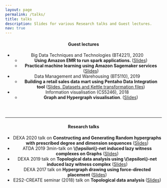 ```yaml
---
layout: page
permalink: /talks/
title: talks
description: Slides for various Research talks and Guest lectures.
nav: true
---
```

<div class = "post">
    <header class = "post-header"> 
        <h4 class="post-title">Guest lectures</h4>
        <ul class="list-group">
            <li class="list-group-item list-group-item-action list-group-item-secondary"> Big Data Techniques and Technologies (BT4221), 2020
                <ul>
                    <li> <b> Using Amazon EMR to run spark applications. </b>  (<a href="#">Slides</a>)</li>
                    <li> <b> Practical machine learning using Amazon Sagemaker services</b> (<a href="#">Slides</a>) </li>
                </ul>
            </li>
            <li class="list-group-item list-group-item-action list-group-item-secondary"> Data Management and Warehousing (BT5110), 2019
                <ul>
                    <li> <b> Building a retail sales data mart using Pentaho Data Integration tool</b> (<a href="https://drive.google.com/drive/folders/1sEieIecDvBtizmvxsHGaENmpk8GvHJma?usp=sharing">Slides, Datasets and Kettle transformation files</a>) </li>
                </ul>
            </li>
            <li class="list-group-item list-group-item-action list-group-item-secondary"> Information visualisation (CS5246), 2018
                <ul> 
                    <li> <b>Graph and Hypergraph visualisation</b>. (<a href="{{ '/assets/pdf/viz_talk.pdf' | relative_url }}">Slides</a>)</li>
                </ul>
            </li>
        </ul>
    </header> 
</div>
<hr>
<div class = "post">
    <header class = "post-header"> 
        <h4 class="post-title">Research talks</h4>
        <ul class="list-group">
            <li class="list-group-item list-group-item-action list-group-item-secondary"> DEXA 2020 talk on <b>Constructing and Generating Random hypergraphs with prescribed degree and dimension sequences</b> (<a href="{{ '/assets/pdf/dexa20talk.pdf' | relative_url }}">Slides</a>)</li>
            <li class="list-group-item list-group-item-action list-group-item-secondary"> ATDA 2019 3min-talk on <b> \(\epsilon\)-net induced lazy witness complexes on Graphs</b> (<a href="{{ '/assets/pdf/atda_3min.pdf' | relative_url }}">Slides</a>)</li>
            <li class="list-group-item list-group-item-action list-group-item-secondary"> DEXA 2019 talk on <b>Topological data analysis using \(\epsilon\)-net induced lazy witness complex</b> (<a href="{{ '/assets/pdf/dexa19talk.pdf' | relative_url }}">Slides</a>)</li>
            <li class="list-group-item list-group-item-action list-group-item-secondary"> DEXA 2017 talk on <b>Hypergraph drawing using force-directed placement</b> (<a href="{{ '/assets/pdf/dexa17talk.pdf' | relative_url }}">Slides</a>)</li>
            <li class="list-group-item list-group-item-action list-group-item-secondary"> E2S2-CREATE seminar (2018) talk on <b> Topological data analysis </b> (<a href="{{ '/assets/pdf/Create_Talk_TDA.pdf' | relative_url }}">Slides</a>)</li>
        </ul>
    </header>
</div>

<!-- <div class="projects grid">

  {% assign sorted_projects = site.teachings | sort: "importance" %}
  {% for project in sorted_projects %}
  <div class="grid-item">
    {% if project.redirect %}
    <a href="{{ project.redirect }}" target="_blank">
    {% else %}
    <a href="{{ project.url | relative_url }}">
    {% endif %}
      <div class="card hoverable">
        {% if project.img %}
        <img src="{{ project.img | relative_url }}" alt="project thumbnail">
        {% endif %}
        <div class="card-body">
          <h2 class="card-title">{{ project.title }}</h2>
          <p class="card-text">{{ project.description }}</p>
        </div>
      </div>
    </a>
  </div>
{% endfor %}

</div> -->